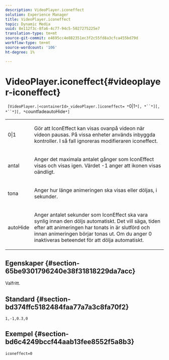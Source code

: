 ```yaml
---
description: VideoPlayer.iconeffect
solution: Experience Manager
title: VideoPlayer.iconeffect
topic: Dynamic Media
uuid: 8e112f3c-8fa6-4c77-94c5-5027275225e7
translation-type: tm+mt
source-git-commit: e4695cc4e882351ec3f2c55fd8a3cfca455bd79d
workflow-type: tm+mt
source-wordcount: '106'
ht-degree: 1%

---
```



# VideoPlayer.iconeffect{#videoplayer-iconeffect}

` [VideoPlayer.|<containerId>_videoPlayer.]iconeffect= *`0|1`*[, *``*][, *``*][, *`countfadeautoHide`*]`

<table id="table_38995A95977645AD8716203987DD9909"> 
 <tbody> 
  <tr> 
   <td colname="col1"> <p> <span class="codeph"> <span class="varname"> 0|1</span> </span> </p> </td> 
   <td colname="col2"> <p> Gör att IconEffect kan visas ovanpå videon när videon pausas. På vissa enheter används inbyggda kontroller. I så fall ignoreras modifieraren <span class="codeph"> iconeffect</span>. </p> </td> 
  </tr> 
  <tr> 
   <td colname="col1"> <p> <span class="codeph"> <span class="varname"> antal</span> </span> </p> </td> 
   <td colname="col2"> <p> Anger det maximala antalet gånger som IconEffect visas och visas igen. Värdet <span class="codeph"> -1</span> anger att ikonen visas oändligt. </p> </td> 
  </tr> 
  <tr> 
   <td colname="col1"> <p> <span class="codeph"> <span class="varname"> tona</span> </span> </p> </td> 
   <td colname="col2"> <p> Anger hur länge animeringen ska visas eller döljas, i sekunder. </p> </td> 
  </tr> 
  <tr> 
   <td colname="col1"> <p> <span class="codeph"> <span class="varname"> autoHide</span> </span> </p> </td> 
   <td colname="col2"> <p> Anger antalet sekunder som IconEffect ska vara synlig innan den döljs automatiskt. Det vill säga, tiden efter att animeringen har tonats in är slutförd och innan animeringen börjar tonas ut. Om du anger <span class="codeph"> 0</span> inaktiveras beteendet för att dölja automatiskt. </p> </td> 
  </tr> 
 </tbody> 
</table>

## Egenskaper {#section-65be9301796240e38f31818229da7acc}

Valfritt.

## Standard {#section-bd374ffc5182484faa77a7a3c8fa70f2}

`1,-1,0.3,0`

## Exempel {#section-bd6c4249bccf44aab13fee8552f5a8b3}

`iconeffect=0`
